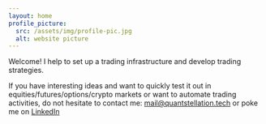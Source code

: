 ```yaml
---
layout: home
profile_picture:
  src: /assets/img/profile-pic.jpg
  alt: website picture
---
```


<p>
  Welcome! I help to set up a trading infrastructure and develop trading strategies.
</p>

<p>
  If you have interesting ideas and want to quickly test it out in equities/futures/options/crypto markets or want to automate trading activities, do not hesitate to contact me: <a href="mailto:mail@quantstellation.tech">mail@quantstellation.tech</a> or poke me on <a href="https://www.linkedin.com/in/erbol-b-41872254">LinkedIn</a>
</p>

